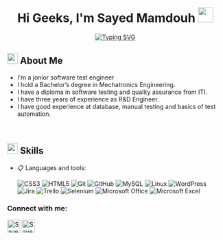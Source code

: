 <h1 align="center">Hi Geeks, I'm Sayed Mamdouh <img src="https://media.giphy.com/media/hvRJCLFzcasrR4ia7z/giphy.gif" width="35"></h1>

<div align="center">

<a href="https://git.io/typing-svg"><img src="https://readme-typing-svg.herokuapp.com?font=Fira+Code&pause=1000&width=435&lines=Welcome+to+my+GitHub+profile...!" alt="Typing SVG" /></a>

</div>

## <img src="https://c.tenor.com/NCRHhqkXrJYAAAAi/programmers-go-internet.gif" width="25">  <b>About Me</b>

- I'm a jonior software test engineer
- I hold a Bachelor’s degree in Mechatronics Engineering.
- I have a diploma in software testing and quality assurance from ITI.
- I have three years of experience as R&D Engineer.
- I have good experience at database, manual testing and basics of test automation.


<br>

## <img src="https://media2.giphy.com/media/QssGEmpkyEOhBCb7e1/giphy.gif?cid=ecf05e47a0n3gi1bfqntqmob8g9aid1oyj2wr3ds3mg700bl&rid=giphy.gif" width ="25"><b> Skills</b>

<p align="center">

- 📋 Languages and tools:
    
    ![CSS3](https://img.shields.io/badge/css3-%231572B6.svg?style=for-the-badge&logo=css3&logoColor=white)
    ![HTML5](https://img.shields.io/badge/html5-%23E34F26.svg?style=for-the-badge&logo=html5&logoColor=white)
    ![Git](https://img.shields.io/badge/git-%23F05033.svg?style=for-the-badge&logo=git&logoColor=white)
    ![GitHub](https://img.shields.io/badge/github-%23121011.svg?style=for-the-badge&logo=github&logoColor=white)
    ![MySQL](https://img.shields.io/badge/mysql-%2300f.svg?style=for-the-badge&logo=mysql&logoColor=white)
    ![Linux](https://img.shields.io/badge/Linux-FCC624?style=for-the-badge&logo=linux&logoColor=black)
    ![WordPress](https://img.shields.io/badge/WordPress-%23117AC9.svg?style=for-the-badge&logo=WordPress&logoColor=white)
    ![Jira](https://img.shields.io/badge/jira-%230A0FFF.svg?style=for-the-badge&logo=jira&logoColor=white)
    ![Trello](https://img.shields.io/badge/Trello-%23026AA7.svg?style=for-the-badge&logo=Trello&logoColor=white)
    ![Selenium](https://img.shields.io/badge/-selenium-%43B02A?style=for-the-badge&logo=selenium&logoColor=white)
    ![Microsoft Office](https://img.shields.io/badge/Microsoft_Office-D83B01?style=for-the-badge&logo=microsoft-office&logoColor=white)
    ![Microsoft Excel](https://img.shields.io/badge/Microsoft_Excel-217346?style=for-the-badge&logo=microsoft-excel&logoColor=white)


</p>

<!-- Connect with me -->
<h3 align="left">Connect with me:</h3>
<p align="left">
<a href="https://www.linkedin.com/in/sayed-mamdouh/" target="blank" ><img align="center" src="https://github.com/kmhmubin/kmhmubin/blob/master/assets/linkedin.svg" alt="Sayed Mamdouh" height="30" width="30" /></a>
<a href="mailto:sayedmamdouh0@gmail.com" target="blank"><img align="center" src="https://upload.wikimedia.org/wikipedia/commons/7/7e/Gmail_icon_%282020%29.svg" alt="Sayed Mamdouh" width="30" />




<!-- sarath --> 
